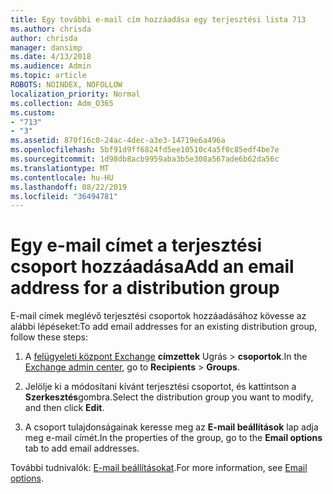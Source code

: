 ```yaml
---
title: Egy további e-mail cím hozzáadása egy terjesztési lista 713
ms.author: chrisda
author: chrisda
manager: dansimp
ms.date: 4/13/2018
ms.audience: Admin
ms.topic: article
ROBOTS: NOINDEX, NOFOLLOW
localization_priority: Normal
ms.collection: Adm_O365
ms.custom:
- "713"
- "3"
ms.assetid: 870f16c0-24ac-4dec-a3e3-14719e6a496a
ms.openlocfilehash: 5bf91d9ff6824fd5ee10510c4a5f0c85edf4be7e
ms.sourcegitcommit: 1d98db8acb9959aba3b5e308a567ade6b62da56c
ms.translationtype: MT
ms.contentlocale: hu-HU
ms.lasthandoff: 08/22/2019
ms.locfileid: "36494781"
---
```

# <a name="add-an-email-address-for-a-distribution-group"></a><span data-ttu-id="18004-102">Egy e-mail címet a terjesztési csoport hozzáadása</span><span class="sxs-lookup"><span data-stu-id="18004-102">Add an email address for a distribution group</span></span>

<span data-ttu-id="18004-103">E-mail címek meglévő terjesztési csoportok hozzáadásához kövesse az alábbi lépéseket:</span><span class="sxs-lookup"><span data-stu-id="18004-103">To add email addresses for an existing distribution group, follow these steps:</span></span>

1. <span data-ttu-id="18004-104">A [felügyeleti központ Exchange](https://outlook.office365.com/ecp/) **címzettek** Ugrás \> **csoportok**.</span><span class="sxs-lookup"><span data-stu-id="18004-104">In the [Exchange admin center](https://outlook.office365.com/ecp/), go to **Recipients** \> **Groups**.</span></span>

2. <span data-ttu-id="18004-105">Jelölje ki a módosítani kívánt terjesztési csoportot, és kattintson a **Szerkesztés**gombra.</span><span class="sxs-lookup"><span data-stu-id="18004-105">Select the distribution group you want to modify, and then click **Edit**.</span></span>

3. <span data-ttu-id="18004-106">A csoport tulajdonságainak keresse meg az **E-mail beállítások** lap adja meg e-mail címét.</span><span class="sxs-lookup"><span data-stu-id="18004-106">In the properties of the group, go to the **Email options** tab to add email addresses.</span></span> 

<span data-ttu-id="18004-107">További tudnivalók: [E-mail beállításokat](https://technet.microsoft.com/library/bb124513.aspx#emailoptions).</span><span class="sxs-lookup"><span data-stu-id="18004-107">For more information, see [Email options](https://technet.microsoft.com/library/bb124513.aspx#emailoptions).</span></span>
